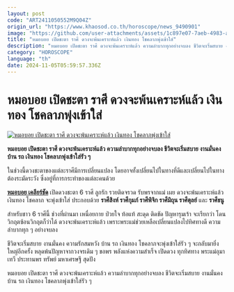 ```yaml
---
layout: post
code: "ART2411050552M9Q04Z"
origin_url: "https://www.khaosod.co.th/horoscope/news_9490901"
image: "https://github.com/user-attachments/assets/1c897e07-7aeb-4983-a9ae-b37f0eb101c2"
title: "หมอบอย เปิดชะตา ราศี ดวงจะพ้นเคราะห์แล้ว เงินทอง โชคลาภพุ่งเข้าใส่"
description: "หมอบอย เปิดชะตา ราศี ดวงจะพ้นเคราะห์แล้ว ความลำบากทุกอย่างจบลง ชีวิตจะเริ่มสบาย งานมั่นคง บ้าน รถ เงินทอง โชคลาภพุ่งเข้าใส่รัว ๆ "
category: "HOROSCOPE"
language: "th"
date: 2024-11-05T05:59:57.336Z
---
```


# หมอบอย เปิดชะตา ราศี ดวงจะพ้นเคราะห์แล้ว เงินทอง โชคลาภพุ่งเข้าใส่

[![หมอบอย เปิดชะตา ราศี ดวงจะพ้นเคราะห์แล้ว เงินทอง โชคลาภพุ่งเข้าใส่](https://www.khaosod.co.th/wpapp/uploads/2024/11/zodiac.jpg "หมอบอย เปิดชะตา ราศี ดวงจะพ้นเคราะห์แล้ว เงินทอง โชคลาภพุ่งเข้าใส่")](https://www.khaosod.co.th/wpapp/uploads/2024/11/zodiac.jpg)

**หมอบอย เปิดชะตา ราศี ดวงจะพ้นเคราะห์แล้ว ความลำบากทุกอย่างจบลง ชีวิตจะเริ่มสบาย งานมั่นคง บ้าน รถ เงินทอง โชคลาภพุ่งเข้าใส่รัว ๆ**

ในช่วงนี้ดวงชะตาของแต่ละราศีมีการเปลี่ยนแปลง โดยอาจทั้งเปลี่ยนไปในทางที่ดีและเปลี่ยนไปในทางต้องระมัดระวัง ซึ่งอยู่ที่การกระทำของแต่ละคนด้วย

[**หมอบอย เคลียร์ชัด**](https://www.facebook.com/profile.php?id=100057221688922) เปิดดวงชะตา 6 ราศี ลูกรัก รวยติดจรวด รับพรจากแม่ เผย ดวงจะพ้นเคราะห์แล้ว เงินทอง โชคลาภ จะพุ่งเข้าใส่ ประกอบด้วย **ราศีสิงห์ ราศีกุมภ์ ราศีพิจิก ราศีมิถุน ราศีตุลย์** และ **ราศีธนู**

สำหรับชาว 6 ราศีนี้ ช่วงที่ผ่านมา เหนื่อยกาย ป่วยใจ ท้อแท้ สะดุด ติดขัด ปัญหารุมเร้า จะเรียกว่า โดนวิกฤตซ้อนวิกฤตก็ว่าได้ ดวงจะพ้นเคราะห์แล้ว เพราะพระแม่ช่วยเหลือเปลี่ยนแปลงไปทิศทางดี ความลำบากทุก ๆ อย่างจบลง

ชีวิตจะเริ่มสบาย งานมั่นคง ความรักสมหวัง บ้าน รถ เงินทอง โชคลาภจะพุ่งเข้าใส่รัว ๆ จะกลับมายิ่งใหญ่อีกครั้ง หลุดพ้นปัญหาจากวงจรเดิม ๆ ขอพร พลังแห่งความสำเร็จ เปิดดวง ทุกทิศทาง พระแม่อุมาเทวี ประทานพร ทรัพย์ มหาเศรษฐี สุดปัง

หมอบอย เปิดชะตา ราศี ดวงจะพ้นเคราะห์แล้ว ความลำบากทุกอย่างจบลง ชีวิตจะเริ่มสบาย งานมั่นคง บ้าน รถ เงินทอง โชคลาภพุ่งเข้าใส่รัว ๆ